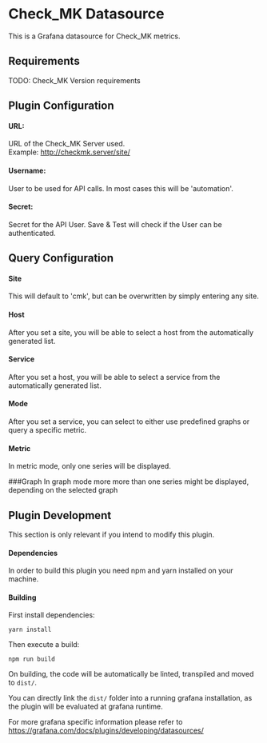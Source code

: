 # Check_MK Datasource
This is a Grafana datasource for Check_MK metrics.

## Requirements
TODO: Check_MK Version requirements

## Plugin Configuration
#### URL:
URL of the Check_MK Server used.\
Example: http://checkmk.server/site/

#### Username:
User to be used for API calls. In most cases this will be 'automation'.

#### Secret:
Secret for the API User. Save & Test will check if the User can be authenticated.

## Query Configuration

#### Site
This will default to 'cmk', but can be overwritten by simply entering any site.

#### Host
After you set a site, you will be able to select a host from the automatically generated list.

#### Service
After you set a host, you will be able to select a service from the automatically generated list.

#### Mode
After you set a service, you can select to either use predefined graphs or query a specific metric.

#### Metric
In metric mode, only one series will be displayed.

###Graph
In graph mode more more than one series might be displayed, depending on the selected graph


## Plugin Development
This section is only relevant if you intend to modify this plugin.

#### Dependencies
In order to build this plugin you need npm and yarn installed on your machine.

#### Building
First install dependencies:
```
yarn install
```
Then execute a build:
```
npm run build
```
On building, the code will be automatically be linted, transpiled and moved to `dist/`.

You can directly link the `dist/` folder into a running grafana installation, as the plugin will be evaluated at grafana runtime.

For more grafana specific information please refer to https://grafana.com/docs/plugins/developing/datasources/
